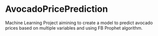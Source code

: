 # AvocadoPricePrediction
Machine Learning Project aimining to create a model to predict avocado prices based on multiple variables and using FB Prophet algorithm.
